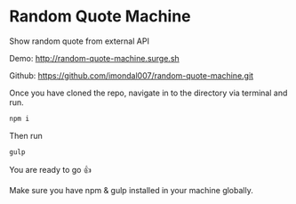 # Random Quote Machine
Show random quote from external API

Demo: http://random-quote-machine.surge.sh

Github: https://github.com/imondal007/random-quote-machine.git

Once you have cloned the repo, navigate in to the directory via terminal and run.

```javascript
npm i
```
Then run

```javascript
gulp
```

You are ready to go :+1:

Make sure you have npm & gulp installed in your machine globally.
